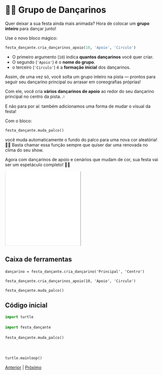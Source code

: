 # 👯‍♂️ Grupo de Dançarinos


Quer deixar a sua festa ainda mais animada? Hora de colocar um **grupo 
inteiro** para dançar junto!

Use o novo bloco mágico:

```python
festa_dançante.cria_dançarinos_apoio(10, 'Apoio', 'Circulo')
```

- O primeiro argumento (`10`) indica **quantos dançarinos** você quer criar.
- O segundo (`'Apoio'`) é o **nome do grupo**.
- o terceiro (`'Circulo'`) é a **formação inicial** dos dançarinos.

Assim, de uma vez só, você solta um grupo inteiro na pista — prontos para
seguir seu dançarino principal ou arrasar em coreografias próprias!

Com ele, você cria **vários dançarinos de apoio** ao redor do seu dançarino
principal no centro da pista. 🎶

E não para por aí: também adicionamos uma forma de mudar o visual da festa!

Com o bloco:

```python
festa_dançante.muda_palco()
```

você muda automaticamente o fundo do palco para uma nova cor aleatória! 🌈✨
Basta chamar essa função sempre que quiser dar uma renovada no clima do seu show.

Agora com dançarinos de apoio e cenários que mudam de cor, sua festa vai ser um espetáculo completo! 🚀🎶


![Grupo de dançarinos](07_grupo_dançarinos.gif "Grupo de dançarinos")


## Caixa de ferramentas

`dançarino = festa_dançante.cria_dançarino('Principal', 'Centro')`

`festa_dançante.cria_dançarinos_apoio(10, 'Apoio', 'Circulo')`

`festa_dançante.muda_palco()`


## Código inicial

```python
import turtle

import festa_dançante

festa_dançante.muda_palco()



turtle.mainloop()

```


[Anterior](06_vamos_curtir.md) | [Próximo](07_grupo_dançarinos.md)
